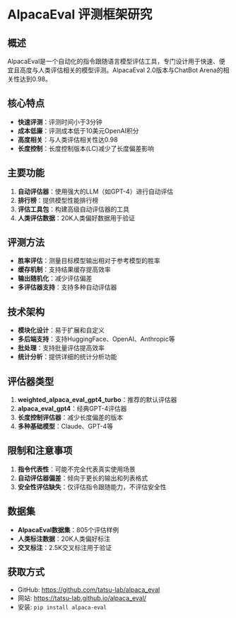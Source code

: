 # AlpacaEval 评测框架研究

## 概述
AlpacaEval是一个自动化的指令跟随语言模型评估工具，专门设计用于快速、便宜且高度与人类评估相关的模型评测。AlpacaEval 2.0版本与ChatBot Arena的相关性达到0.98。

## 核心特点
- **快速评测**：评测时间小于3分钟
- **成本低廉**：评测成本低于10美元OpenAI积分
- **高度相关**：与人类评估相关性达0.98
- **长度控制**：长度控制版本(LC)减少了长度偏差影响

## 主要功能
1. **自动评估器**：使用强大的LLM（如GPT-4）进行自动评估
2. **排行榜**：提供模型性能排行榜
3. **评估工具包**：构建高级自动评估器的工具
4. **人类评估数据**：20K人类偏好数据用于验证

## 评测方法
- **胜率评估**：测量目标模型输出相对于参考模型的胜率
- **缓存机制**：支持结果缓存提高效率
- **输出随机化**：减少评估偏差
- **多评估器支持**：支持多种自动评估器

## 技术架构
- **模块化设计**：易于扩展和自定义
- **多后端支持**：支持HuggingFace、OpenAI、Anthropic等
- **批处理**：支持批量评估提高效率
- **统计分析**：提供详细的统计分析功能

## 评估器类型
1. **weighted_alpaca_eval_gpt4_turbo**：推荐的默认评估器
2. **alpaca_eval_gpt4**：经典GPT-4评估器
3. **长度控制评估器**：减少长度偏差的版本
4. **多种基础模型**：Claude、GPT-4等

## 限制和注意事项
1. **指令代表性**：可能不完全代表真实使用场景
2. **自动评估器偏差**：倾向于更长的输出和列表格式
3. **安全性评估缺失**：仅评估指令跟随能力，不评估安全性

## 数据集
- **AlpacaEval数据集**：805个评估样例
- **人类标注数据**：20K人类偏好标注
- **交叉标注**：2.5K交叉标注用于验证

## 获取方式
- GitHub: https://github.com/tatsu-lab/alpaca_eval
- 网站: https://tatsu-lab.github.io/alpaca_eval/
- 安装: `pip install alpaca-eval`